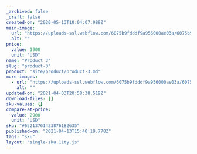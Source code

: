 ```yaml
---
_archived: false
_draft: false
created-on: "2020-05-13T10:04:07.989Z"
main-image:
  url: "https://uploads-ssl.webflow.com/6075b9fdddf9a956000ae03a/6075b9fdddf9a94cbf0ae16d_Rectangle%20125.jpg"
  alt: ""
price:
  value: 1900
  unit: "USD"
name: "Product 3"
slug: "product-3"
product: "site/product/product-3.md"
more-images:
  - url: "https://uploads-ssl.webflow.com/6075b9fdddf9a956000ae03a/6075b9fdddf9a938700ae152_pack9.jpg"
    alt: ""
updated-on: "2021-04-03T20:58:38.519Z"
download-files: []
sku-values: {}
compare-at-price:
  value: 2900
  unit: "USD"
sku: "#65213761423876182635"
published-on: "2021-04-13T15:40:19.778Z"
tags: "sku"
layout: "single-sku.11ty.js"
---
```



